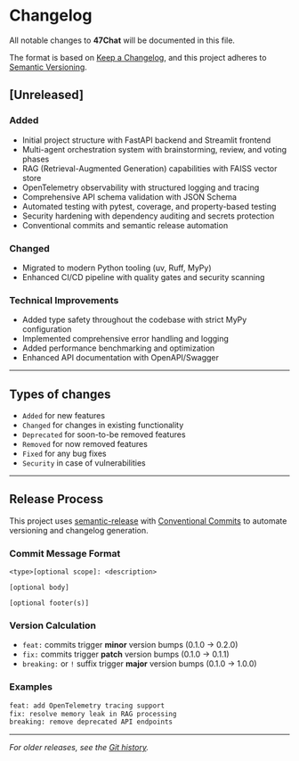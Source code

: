 # Changelog

All notable changes to **47Chat** will be documented in this file.

The format is based on [Keep a Changelog](https://keepachangelog.com/en/1.0.0/),
and this project adheres to [Semantic Versioning](https://semver.org/spec/v2.0.0.html).

## [Unreleased]

### Added
- Initial project structure with FastAPI backend and Streamlit frontend
- Multi-agent orchestration system with brainstorming, review, and voting phases
- RAG (Retrieval-Augmented Generation) capabilities with FAISS vector store
- OpenTelemetry observability with structured logging and tracing
- Comprehensive API schema validation with JSON Schema
- Automated testing with pytest, coverage, and property-based testing
- Security hardening with dependency auditing and secrets protection
- Conventional commits and semantic release automation

### Changed
- Migrated to modern Python tooling (uv, Ruff, MyPy)
- Enhanced CI/CD pipeline with quality gates and security scanning

### Technical Improvements
- Added type safety throughout the codebase with strict MyPy configuration
- Implemented comprehensive error handling and logging
- Added performance benchmarking and optimization
- Enhanced API documentation with OpenAPI/Swagger

---

## Types of changes
- `Added` for new features
- `Changed` for changes in existing functionality
- `Deprecated` for soon-to-be removed features
- `Removed` for now removed features
- `Fixed` for any bug fixes
- `Security` in case of vulnerabilities

---

## Release Process

This project uses [semantic-release](https://github.com/python-semantic-release/python-semantic-release)
with [Conventional Commits](https://conventionalcommits.org/) to automate versioning and changelog generation.

### Commit Message Format

```
<type>[optional scope]: <description>

[optional body]

[optional footer(s)]
```

### Version Calculation

- `feat:` commits trigger **minor** version bumps (0.1.0 → 0.2.0)
- `fix:` commits trigger **patch** version bumps (0.1.0 → 0.1.1)
- `breaking:` or `!` suffix trigger **major** version bumps (0.1.0 → 1.0.0)

### Examples

```bash
feat: add OpenTelemetry tracing support
fix: resolve memory leak in RAG processing
breaking: remove deprecated API endpoints
```

---

*For older releases, see the [Git history](https://github.com/Hipson47/47Chat/commits/main).*

